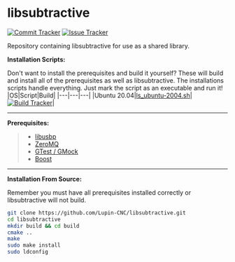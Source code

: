 # libsubtractive

[![Commit Tracker](https://img.shields.io/github/last-commit/ericlancebrown/subtractive?label=last%20commit&style=flat-square)](https://github.com/ericlancebrown/subtractive/commits/master "Go to commits")
[![Issue Tracker](https://img.shields.io/github/issues/ericlancebrown/subtractive?label=issues&style=flat-square)](https://github.com/ericlancebrown/subtractive/issues "Go to issues")

Repository containing libsubtractive for use as a shared library.


**Installation Scripts:**

Don't want to install the prerequisites and build it yourself? These will build and install all of the prerequisites as well as libsubtractive. The installations scripts handle everything. Just mark the script as an executable and run it!
|OS|Script|Build|
|---|---|---|
|Ubuntu 20.04|[ls_ubuntu-2004.sh](https://gist.github.com/ericlancebrown/f6c1d8f9e27cce0187ae8627b0f62df6#file-ls_ubuntu-2004-sh)|[![Build Tracker](https://img.shields.io/github/workflow/status/ericlancebrown/subtractive/Build%20on%20Ubuntu%2020.04?logo=ubuntu&style=flat-square)](https:/github.com/ericlancebrown/subtractive/actions "Go to actions")|




---

**Prerequisites:**
> - [libusbp](https://github.com/pololu/libusbp)
> - [ZeroMQ](https://github.com/zeromq)
> - [GTest / GMock](https://github.com/google/googletest)
> - [Boost](https://www.boost.org/)

---

**Installation From Source:**

Remember you must have all prerequisites installed correctly or libsubtractive will not build.

```bash
git clone https://github.com/Lupin-CNC/libsubtractive.git
cd libsubtractive
mkdir build && cd build
cmake ..
make
sudo make install
sudo ldconfig
```

